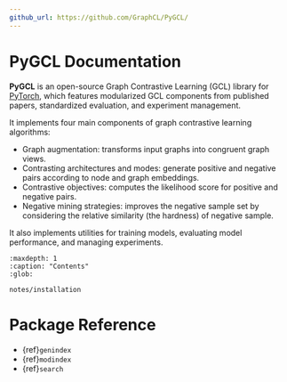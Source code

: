 ```yaml
---
github_url: https://github.com/GraphCL/PyGCL/
---
```


# PyGCL Documentation

**PyGCL** is an open-source Graph Contrastive Learning (GCL) library for [PyTorch](https://pytorch.org/), which features modularized GCL components from published papers, standardized evaluation, and experiment management.

It implements four main components of graph contrastive learning algorithms:
* Graph augmentation: transforms input graphs into congruent graph views.
* Contrasting architectures and modes: generate positive and negative pairs according to node and graph embeddings.
* Contrastive objectives: computes the likelihood score for positive and negative pairs.
* Negative mining strategies: improves the negative sample set by considering the relative similarity (the hardness) of negative sample.

It also implements utilities for training models, evaluating model performance, and managing experiments.

```{toctree}
:maxdepth: 1
:caption: "Contents"
:glob:

notes/installation
```

# Package Reference

* {ref}`genindex`
* {ref}`modindex`
* {ref}`search`
